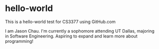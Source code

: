 # hello-world
This is a hello-world test for CS3377 using GitHub.com

I am Jason Chau. I'm currently a sophomore attending UT Dallas, majoring in Software Engineering.
Aspiring to expand and learn more about programming!
